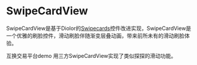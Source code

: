 # SwipeCardView
SwipeCardView是基于Diolor的[Swipecards](https://github.com/Diolor/Swipecards)控件改进实现，SwipeCardView是一个优雅的刷脸控件，滑动刷脸伴随渐变层叠动画，带来前所未有的滑动刷脸体验。  

互换交易平台demo
用三方SwipeCardView实现了类似探探的滑动功能。
